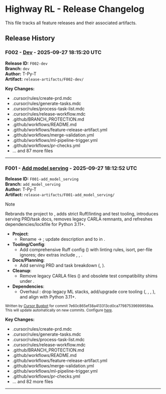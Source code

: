 # Highway RL - Release Changelog

This file tracks all feature releases and their associated artifacts.

## Release History

### F002 - [Dev](https://github.com/T-Py-T/Carla_RL/pull/3) - 2025-09-27 18:15:20 UTC

**Release ID:** `F002-dev`  
**Branch:** `dev`  
**Author:** T-Py-T  
**Artifact:** `release-artifacts/F002-dev/`



**Key Changes:**
- .cursor/rules/create-prd.mdc
- .cursor/rules/generate-tasks.mdc
- .cursor/rules/process-task-list.mdc
- .cursor/rules/release-workflow.mdc
- .github/BRANCH_PROTECTION.md
- .github/workflows/README.md
- .github/workflows/feature-release-artifact.yml
- .github/workflows/merge-validation.yml
- .github/workflows/ml-pipeline-trigger.yml
- .github/workflows/pr-checks.yml
- ... and 87 more files

---

### F001 - [Add model serving](https://github.com/T-Py-T/Carla_RL/pull/2) - 2025-09-27 18:12:52 UTC

**Release ID:** `F001-add_model_serving`  
**Branch:** `add_model_serving`  
**Author:** T-Py-T  
**Artifact:** `release-artifacts/F001-add_model_serving/`

<!-- CURSOR_SUMMARY -->
> [!NOTE]
> Rebrands the project to , adds strict Ruff/linting and test tooling, introduces serving PRD/task docs, removes legacy CARLA remnants, and refreshes dependencies/lockfile for Python 3.11+.
> 
> - **Project**:
>   - Rename  → ; update description and  to  in .
> - **Tooling/Config**:
>   - Add comprehensive Ruff config () with linting rules, isort, per-file ignores; dev extras include , , .
> - **Docs/Planning**:
>   - Add serving PRD and task breakdown (, ).
> - **Cleanup**:
>   - Remove legacy CARLA files () and obsolete test compatibility shims under .
> - **Dependencies**:
>   - Overhaul : drop legacy ML stacks, add/upgrade core tooling (, , , ), and align with Python 3.11+.
> 
> <sup>Written by [Cursor Bugbot](https://cursor.com/dashboard?tab=bugbot) for commit 7e60c865ef38a413313cd0ca77987539699958ba. This will update automatically on new commits. Configure [here](https://cursor.com/dashboard?tab=bugbot).</sup>
<!-- /CURSOR_SUMMARY -->

**Key Changes:**
- .cursor/rules/create-prd.mdc
- .cursor/rules/generate-tasks.mdc
- .cursor/rules/process-task-list.mdc
- .cursor/rules/release-workflow.mdc
- .github/BRANCH_PROTECTION.md
- .github/workflows/README.md
- .github/workflows/feature-release-artifact.yml
- .github/workflows/merge-validation.yml
- .github/workflows/ml-pipeline-trigger.yml
- .github/workflows/pr-checks.yml
- ... and 82 more files

---

